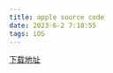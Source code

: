 ```yaml
---
title: apple source code
date: 2023-6-2 7:18:55
tags: iOS
---
```


[下载地址](https://opensource.apple.com/tarballs/)

